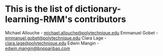 # This is the list of dictionary-learning-RMM's contributors


Michael Allouche - michael.allouche@polytechnique.edu
Emmanuel Gobet - emmanuel.gobet@polytechnique.edu
Clara Lage - clara.lage@polytechnique.edu 
Edwin Mangin - edwin.mangin@bnpparibas.com

